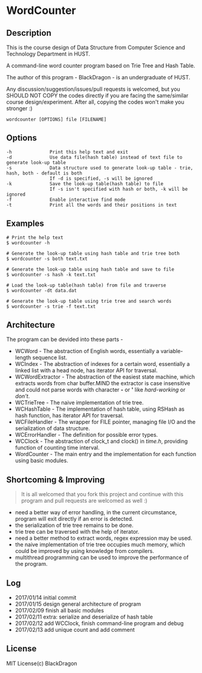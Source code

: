 # WordCounter

## Description

This is the course design of Data Structure from Computer Science and Technology Department in HUST.

A command-line word counter program based on Trie Tree and Hash Table.

The author of this program - BlackDragon - is an undergraduate of HUST. 

Any discussion/suggestion/issues/pull requests is welcomed, but you SHOULD NOT COPY the codes directly if you are facing the same/similar course design/experiment. After all, copying the codes won't make you stronger :)

`wordcounter [OPTIONS] file [FILENAME]`

## Options
	
	-h				Print this help text and exit
	-d				Use data file(hash table) instead of text file to generate look-up table
	-s				Data structure used to generate look-up table - trie, hash, both - default is both
					If -d is specified, -s will be ignored
	-k				Save the look-up table(hash table) to file
					If -s isn't specified with hash or both, -k will be ignored
	-f				Enable interactive find mode
	-t				Print all the words and their positions in text


## Examples

	# Print the help text
	$ wordcounter -h
	
	# Generate the look-up table using hash table and trie tree both
	$ wordcounter -s both text.txt
	
	# Generate the look-up table using hash table and save to file
	$ wordcounter -s hash -k text.txt
	
	# Load the look-up table(hash table) from file and traverse
	$ wordcounter -dt data.dat
	
	# Generate the look-up table using trie tree and search words
	$ wordcounter -s trie -f text.txt

## Architecture

The program can be devided into these parts -

* WCWord - The abstraction of English words, essentially a variable-length sequence list.
* WCIndex - The abstraction of indexes for a certain word, essentially a linked list with a head node, has iterator API for traversal.
* WCWordExtractor - The abstraction of the easiest state machine, which extracts words from char buffer.MIND the extractor is case insensitive and could not parse words with character **-** or **'** like *hard-working* or *don't*.
* WCTrieTree - The naive implementation of trie tree.
* WCHashTable - The implementation of hash table, using RSHash as hash function, has iterator API for traversal.
* WCFileHandler - The wrapper for FILE pointer, managing file I/O and the serialization of data structure.
* WCErrorHandler - The definition for possible error types. 
* WCClock - The abstraction of clock_t and clock() in *time.h*, providing function of counting time interval.
* WordCounter - The main entry and the implementation for each function using basic modules.                                                                                                                                                                                            

## Shortcoming & Improving

> It is all welcomed that you fork this project and continue with this program and pull requests are welcomed as well :)

* need a better way of error handling, in the current circumstance, program will exit directly if an error is detected.
* the serialization of trie tree remains to be done.
* trie tree can be traversed with the help of iterator.
* need a better method to extract words, regex expression may be used.
* the naive implementation of trie tree occupies much memory, which could be improved by using knowledge from compilers.
* multithread programming can be used to improve the performance of the program.

## Log

* 2017/01/14 initial commit
* 2017/01/15 design general architecture of program
* 2017/02/09 finish all basic modules
* 2017/02/11 extra: serialize and deserialize of hash table
* 2017/02/12 add WCClock, finish command-line program and debug
* 2017/02/13 add unique count and add comment

## License

MIT License(c) BlackDragon



